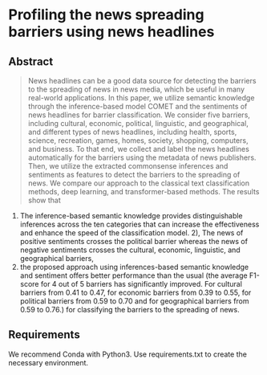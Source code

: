 # Profiling the news spreading barriers using news headlines

## Abstract
>News headlines can be a good data source for detecting the barriers to the spreading of news in news media, which be useful in many real-world applications. In this paper, we utilize semantic knowledge through the inference-based model COMET and the sentiments of news headlines for barrier classification. We consider five barriers, including cultural, economic, political, linguistic, and geographical, and different types of news headlines, including health, sports, science, recreation, games, homes, society, shopping, computers, and business. To that end, we collect and label the news headlines automatically for the barriers using the metadata of news publishers. Then, we utilize the extracted commonsense inferences and sentiments as features to detect the barriers to the spreading of news. We compare our approach to the classical text classification methods, deep learning, and transformer-based methods. The results show that 
1) The inference-based semantic knowledge provides distinguishable inferences across the ten categories that can increase the effectiveness and enhance the speed of the classification model.
2), The news of positive sentiments crosses the political barrier whereas the news of negative sentiments crosses the cultural, economic, linguistic, and geographical barriers,
3) the proposed approach using inferences-based semantic knowledge and sentiment offers better performance than the usual (the average F1-score for 4 out of 5 barriers has significantly improved. For cultural barriers from 0.41 to 0.47, for economic barriers from 0.39 to 0.55, for political barriers from 0.59 to 0.70 and for geographical barriers from 0.59 to 0.76.) for classifying the barriers to the spreading of news.

## Requirements

We recommend Conda with Python3. Use requirements.txt to create the necessary environment. 

